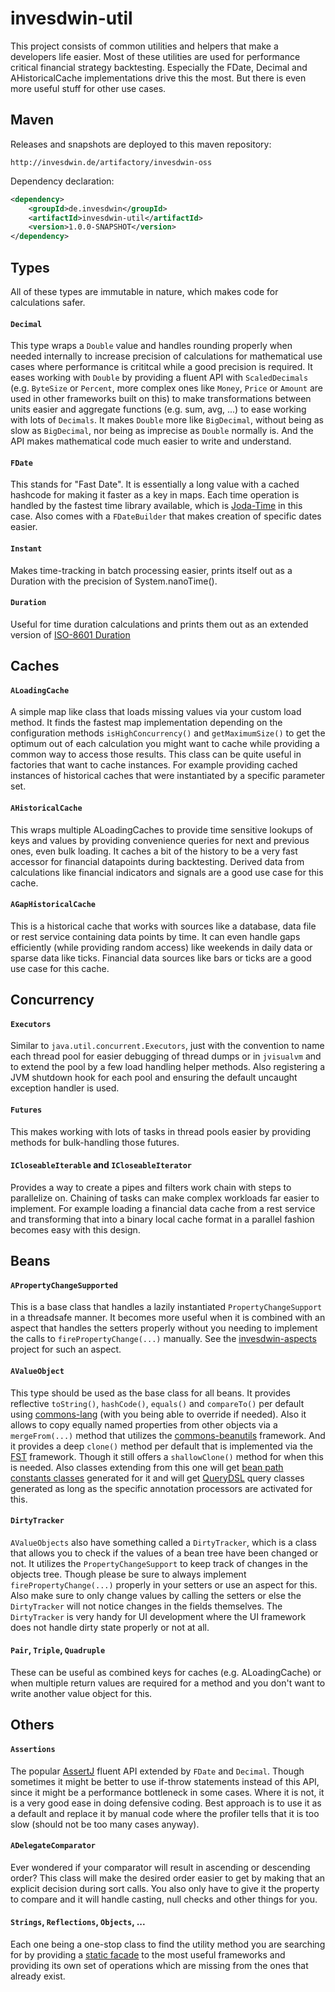 # invesdwin-util

This project consists of common utilities and helpers that make a developers life easier. Most of these utilities are used for performance critical financial strategy backtesting. Especially the FDate, Decimal and AHistoricalCache implementations drive this the most. But there is even more useful stuff for other use cases.

## Maven

Releases and snapshots are deployed to this maven repository:
```
http://invesdwin.de/artifactory/invesdwin-oss
```

Dependency declaration:
```xml
<dependency>
	<groupId>de.invesdwin</groupId>
	<artifactId>invesdwin-util</artifactId>
	<version>1.0.0-SNAPSHOT</version>
</dependency>
```

## Types

All of these types are immutable in nature, which makes code for calculations safer.

#### `Decimal` 
This type wraps a `Double` value and handles rounding properly when needed internally to increase precision of calculations for mathematical use cases where performance is crititcal while a good precision is required. It eases working with `Double` by providing a fluent API with `ScaledDecimals` (e.g. `ByteSize` or `Percent`, more complex ones like `Money`, `Price` or `Amount` are used in other frameworks built on this) to make transformations between units easier and aggregate functions (e.g. sum, avg, ...) to ease working with lots of `Decimals`. It makes `Double` more like `BigDecimal`, without being as slow as `BigDecimal`, nor being as imprecise as `Double` normally is. And the API makes mathematical code much easier to write and understand.
#### `FDate`
This stands for "Fast Date". It is essentially a long value with a cached hashcode for making it faster as a key in maps. Each time operation is handled by the fastest time library available, which is [Joda-Time](http://www.joda.org/joda-time) in this case. Also comes with a `FDateBuilder` that makes creation of specific dates easier.
#### `Instant`
Makes time-tracking in batch processing easier, prints itself out as a Duration with the precision of System.nanoTime().
#### `Duration`
Useful for time duration calculations and prints them out as an extended version of [ISO-8601 Duration](https://en.wikipedia.org/wiki/ISO_8601#Durations)

## Caches
#### `ALoadingCache`
A simple map like class that loads missing values via your custom load method. It finds the fastest map implementation depending on the configuration methods `isHighConcurrency()` and `getMaximumSize()` to get the optimum out of each calculation you might want to cache while providing a common way to access those results. This class can be quite useful in factories that want to cache instances. For example providing cached instances of historical caches that were instantiated by a specific parameter set.
#### `AHistoricalCache`
This wraps multiple ALoadingCaches to provide time sensitive lookups of keys and values by providing convenience queries for next and previous ones, even bulk loading. It caches a bit of the history to be a very fast accessor for financial datapoints during backtesting. Derived data from calculations like financial indicators and signals are a good use case for this cache.
#### `AGapHistoricalCache`
This is a historical cache that works with sources like a database, data file or rest service containing data points by time. It can even handle gaps efficiently (while providing random access) like weekends in daily data or sparse data like ticks. Financial data sources like bars or ticks are a good use case for this cache.

## Concurrency

#### `Executors`
Similar to `java.util.concurrent.Executors`, just with the convention to name each thread pool for easier debugging of thread dumps or in `jvisualvm` and to extend the pool by a few load handling helper methods. Also registering a JVM shutdown hook for each pool and ensuring the default uncaught exception handler is used.
#### `Futures`
This makes working with lots of tasks in thread pools easier by providing methods for bulk-handling those futures.
#### `ICloseableIterable` and `ICloseableIterator`
Provides a way to create a pipes and filters work chain with steps to parallelize on. Chaining of tasks can make complex workloads far easier to implement. For example loading a financial data cache from a rest service and transforming that into a binary local cache format in a parallel fashion becomes easy with this design.

## Beans
#### `APropertyChangeSupported`
This is a base class that handles a lazily instantiated `PropertyChangeSupport` in a threadsafe manner. It becomes more useful when it is combined with an aspect that handles the setters properly without you needing to implement the calls to `firePropertyChange(...)` manually. See the [invesdwin-aspects](https://github.com/subes/invesdwin-aspects) project for such an aspect.
#### `AValueObject`
This type should be used as the base class for all beans. It provides reflective `toString()`, `hashCode()`, `equals()` and `compareTo()` per default using [commons-lang](https://commons.apache.org/proper/commons-lang) (with you being able to override if needed). Also it allows to copy equally named properties from other objects via a `mergeFrom(...)` method that utilizes the [commons-beanutils](http://commons.apache.org/proper/commons-beanutils) framework. And it provides a deep `clone()` method per default that is implemented via the [FST](https://github.com/RuedigerMoeller/fast-serialization) framework. Though it still offers a `shallowClone()` method for when this is needed. Also classes extending from this one will get [bean path constants classes](https://github.com/subes/invesdwin-norva#constants) generated for it and will get [QueryDSL](http://www.querydsl.com) query classes generated as long as the specific annotation processors are activated for this.
#### `DirtyTracker`
`AValueObjects` also have something called a `DirtyTracker`, which is a class that allows you to check if the values of a bean tree have been changed or not. It utilizes the `PropertyChangeSupport` to keep track of changes in the objects tree. Though please be sure to always implement `firePropertyChange(...)` properly in your setters or use an aspect for this. Also make sure to only change values by calling the setters or else the `DirtyTracker` will not notice changes in the fields themselves. The `DirtyTracker` is very handy for UI development where the UI framework does not handle dirty state properly or not at all.
#### `Pair`, `Triple`, `Quadruple`
These can be useful as combined keys for caches (e.g. ALoadingCache) or when multiple return values are required for a method and you don't want to write another value object for this.

## Others
#### `Assertions`
The popular [AssertJ](http://joel-costigliola.github.io/assertj) fluent API extended by `FDate` and `Decimal`. Though sometimes it might be better to use if-throw statements instead of this API, since it might be a performance bottleneck in some cases. Where it is not, it is a very good ease in doing defensive coding. Best approach is to use it as a default and replace it by manual code where the profiler tells that it is too slow (should not be too many cases anyway).
#### `ADelegateComparator`
Ever wondered if your comparator will result in ascending or descending order? This class will make the desired order easier to get by making that an explicit decision during sort calls. You also only have to give it the property to compare and it will handle casting, null checks and other things for you.
#### `Strings`, `Reflections`, `Objects`, ...
Each one being a one-stop class to find the utility method you are searching for by providing a [static facade](https://github.com/subes/invesdwin-norva#static-facade) to the most useful frameworks and providing its own set of operations which are missing from the ones that already exist.

